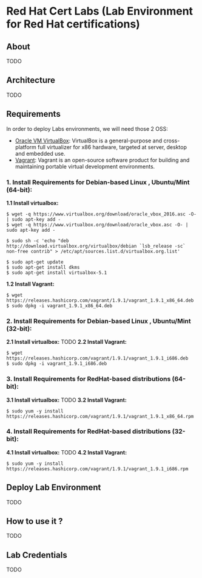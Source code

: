 # Red Hat Cert Labs (Lab Environment for Red Hat certifications)

## About
TODO
## Architecture
TODO
## Requirements
In order to deploy Labs environments, we will need those 2 OSS:
- [Oracle VM VirtualBox](https://www.virtualbox.org): VirtualBox is a general-purpose and cross-platform  full virtualizer for x86 hardware, targeted at server, desktop and embedded use.
- [Vagrant](https://www.vagrantup.com): Vagrant is an open-source software product for building and maintaining portable virtual development environments.

### 1. Install Requirements for Debian-based Linux , Ubuntu/Mint (64-bit):
**1.1 Install virtualbox:**
```shell
$ wget -q https://www.virtualbox.org/download/oracle_vbox_2016.asc -O- | sudo apt-key add -
$ wget -q https://www.virtualbox.org/download/oracle_vbox.asc -O- | sudo apt-key add -

$ sudo sh -c 'echo "deb http://download.virtualbox.org/virtualbox/debian `lsb_release -sc` non-free contrib" > /etc/apt/sources.list.d/virtualbox.org.list'

$ sudo apt-get update
$ sudo apt-get install dkms
$ sudo apt-get install virtualbox-5.1
```
**1.2 Install Vagrant:**
```shell
$ wget https://releases.hashicorp.com/vagrant/1.9.1/vagrant_1.9.1_x86_64.deb
$ sudo dpkg -i vagrant_1.9.1_x86_64.deb
```
### 2. Install Requirements for Debian-based Linux , Ubuntu/Mint (32-bit):
**2.1 Install virtualbox:**
TODO
**2.2 Install Vagrant:**
```shell
$ wget https://releases.hashicorp.com/vagrant/1.9.1/vagrant_1.9.1_i686.deb
$ sudo dpkg -i vagrant_1.9.1_i686.deb
```
### 3. Install Requirements for RedHat-based distributions (64-bit):
**3.1 Install virtualbox:**
TODO
**3.2 Install Vagrant:**
```shell
$ sudo yum -y install https://releases.hashicorp.com/vagrant/1.9.1/vagrant_1.9.1_x86_64.rpm
```
### 4. Install Requirements for RedHat-based distributions (32-bit):
**4.1 Install virtualbox:**
TODO
**4.2 Install Vagrant:**
```shell
$ sudo yum -y install https://releases.hashicorp.com/vagrant/1.9.1/vagrant_1.9.1_i686.rpm
```
## Deploy Lab Environment
TODO
## How to use it ?
TODO
## Lab Credentials
TODO

